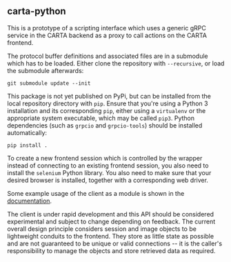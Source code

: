 carta-python
------------

This is a prototype of a scripting interface which uses a generic gRPC service in the CARTA backend as a proxy to call actions on the CARTA frontend.

The protocol buffer definitions and associated files are in a submodule which has to be loaded. Either clone the repository with `--recursive`, or load the submodule afterwards:

    git submodule update --init

This package is not yet published on PyPi, but can be installed from the local repository directory with `pip`. Ensure that you're using a Python 3 installation and its corresponding `pip`, either using a `virtualenv` or the appropriate system executable, which may be called `pip3`. Python dependencies (such as `grpcio` and `grpcio-tools`) should be installed automatically:

    pip install .

To create a new frontend session which is controlled by the wrapper instead of connecting to an existing frontend session, you also need to install the `selenium` Python library. You also need to make sure that your desired browser is installed, together with a corresponding web driver.

Some example usage of the client as a module is shown in the [documentation](https://carta-controller.readthedocs.io).

The client is under rapid development and this API should be considered experimental and subject to change depending on feedback. The current overall design principle considers session and image objects to be lightweight conduits to the frontend. They store as little state as possible and are not guaranteed to be unique or valid connections -- it is the caller's responsibility to manage the objects and store retrieved data as required.
